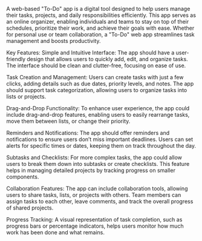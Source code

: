 A web-based "To-Do" app is a digital tool designed to help users manage their tasks, projects, and daily responsibilities efficiently. This app serves as an online organizer, enabling individuals and teams to stay on top of their schedules, prioritize their work, and achieve their goals with ease. Whether for personal use or team collaboration, a "To-Do" web app streamlines task management and boosts productivity.

Key Features:
Simple and Intuitive Interface: The app should have a user-friendly design that allows users to quickly add, edit, and organize tasks. The interface should be clean and clutter-free, focusing on ease of use.

Task Creation and Management: Users can create tasks with just a few clicks, adding details such as due dates, priority levels, and notes. The app should support task categorization, allowing users to organize tasks into lists or projects.

Drag-and-Drop Functionality: To enhance user experience, the app could include drag-and-drop features, enabling users to easily rearrange tasks, move them between lists, or change their priority.

Reminders and Notifications: The app should offer reminders and notifications to ensure users don’t miss important deadlines. Users can set alerts for specific times or dates, keeping them on track throughout the day.

Subtasks and Checklists: For more complex tasks, the app could allow users to break them down into subtasks or create checklists. This feature helps in managing detailed projects by tracking progress on smaller components.

Collaboration Features: The app can include collaboration tools, allowing users to share tasks, lists, or projects with others. Team members can assign tasks to each other, leave comments, and track the overall progress of shared projects.

Progress Tracking: A visual representation of task completion, such as progress bars or percentage indicators, helps users monitor how much work has been done and what remains.
